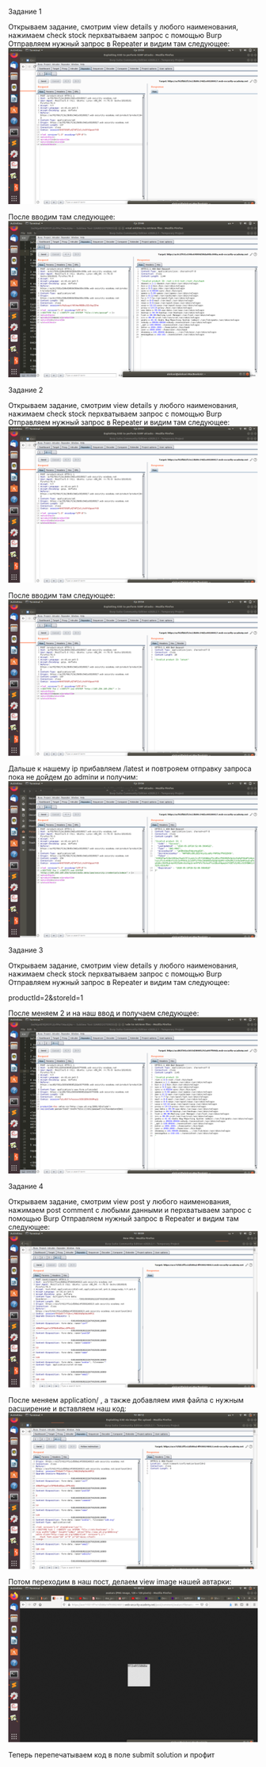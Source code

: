Задание 1

Открываем задание, смотрим view details у любого наименования, нажимаем check stock перхватываем запрос с помощью Burp
Отправляем нужный запрос в Repeater и видим там следующее:
![alt text](https://raw.githubusercontent.com/AGusarov242/Hack_ALL/master/XXE/0.png)

После вводим там следующее:
![alt text](https://raw.githubusercontent.com/AGusarov242/Hack_ALL/master/XXE/1.png)

Задание 2

Открываем задание, смотрим view details у любого наименования, нажимаем check stock перхватываем запрос с помощью Burp
Отправляем нужный запрос в Repeater и видим там следующее:
![alt text](https://raw.githubusercontent.com/AGusarov242/Hack_ALL/master/XXE/0.png)

После вводим там следующее:
![alt text](https://raw.githubusercontent.com/AGusarov242/Hack_ALL/master/XXE/2.png)

Дальше к нашему ip прибавляем /latest и повтрояем отправку запроса пока не дойдем до adminи и получим:
![alt text](https://raw.githubusercontent.com/AGusarov242/Hack_ALL/master/XXE/3.png)

Задание 3

Открываем задание, смотрим view details у любого наименования, нажимаем check stock перхватываем запрос с помощью Burp
Отправляем нужный запрос в Repeater и видим там следующее:

productId=2&storeId=1

После меняем 2 и на наш ввод и получаем следующее:
![alt text](https://raw.githubusercontent.com/AGusarov242/Hack_ALL/master/XXE/4.png)

Задание 4

Открываем задание, смотрим view post у любого наименования, нажимаем post comment с любыми данными и  перхватываем запрос с помощью Burp
Отправляем нужный запрос в Repeater и видим там следующее:
![alt text](https://raw.githubusercontent.com/AGusarov242/Hack_ALL/master/XXE/5.png)

После меняем application/ , а также добавляем имя файла с нужным расширение и вставляем наш код:
![alt text](https://raw.githubusercontent.com/AGusarov242/Hack_ALL/master/XXE/6.png)

Потом переходим в наш пост, делаем view image нашей автарки:
![alt text](https://raw.githubusercontent.com/AGusarov242/Hack_ALL/master/XXE/7.png)

Теперь перепечатываем код в поле submit solution и профит
